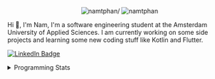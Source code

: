 <p align="center"> <img src=https://komarev.com/ghpvc/?username=namtphan alt=namtphan/> <img 
src="https://img.shields.io/github/last-commit/namtphan/namtphan" alt="namtphan" />
</p>

Hi 👋, I'm Nam, I'm a software engineering student at the Amsterdam University of Applied Sciences. I am currently working on some side projects and learning some new coding stuff like Kotlin and Flutter. 

<a href="https://www.linkedin.com/in/namtphan2/"><img src="https://img.shields.io/badge/-@namtphan2-0077B5?style=flat-square&amp;labelColor=0077B5&amp;logo=LinkedIn&amp;link=https://www.linkedin.com/in/namtphan2/" alt="LinkedIn Badge"></a> 

<details>
<summary>Programming Stats</summary>
<!-- Most used languages stats -->
<!-- [![Top Langs](https://github-readme-stats.vercel.app/api/top-langs/?username=namtphan&layout=compact)](https://github.com/namtphan2/github-readme-stats) -->
  
<!--START_SECTION:waka-->
**I'm a Night 🦉** 

```text
🌞 Morning    41 commits     █░░░░░░░░░░░░░░░░░░░░░░░░   6.4% 
🌆 Daytime    185 commits    ███████░░░░░░░░░░░░░░░░░░   28.86% 
🌃 Evening    247 commits    █████████░░░░░░░░░░░░░░░░   38.53% 
🌙 Night      168 commits    ██████░░░░░░░░░░░░░░░░░░░   26.21%

```
📅 **I'm Most Productive on Tuesday** 

```text
Monday       68 commits     ██░░░░░░░░░░░░░░░░░░░░░░░   10.61% 
Tuesday      112 commits    ████░░░░░░░░░░░░░░░░░░░░░   17.47% 
Wednesday    81 commits     ███░░░░░░░░░░░░░░░░░░░░░░   12.64% 
Thursday     98 commits     ███░░░░░░░░░░░░░░░░░░░░░░   15.29% 
Friday       98 commits     ███░░░░░░░░░░░░░░░░░░░░░░   15.29% 
Saturday     90 commits     ███░░░░░░░░░░░░░░░░░░░░░░   14.04% 
Sunday       94 commits     ███░░░░░░░░░░░░░░░░░░░░░░   14.66%

```


📊 **This Week I Spent My Time On** 

```text
⌚︎ Time Zone: Europe/Amsterdam

🔥 Editors: 
Android Studio           3 hrs 38 mins       █████████░░░░░░░░░░░░░░░░   37.09% 
IntelliJ                 3 hrs 24 mins       ████████░░░░░░░░░░░░░░░░░   34.81% 
VS Code                  2 hrs 45 mins       ███████░░░░░░░░░░░░░░░░░░   28.11%

💻 Operating System: 
Mac                      9 hrs 48 mins       █████████████████████████   100.0%

```


<!--END_SECTION:waka-->
</details>

